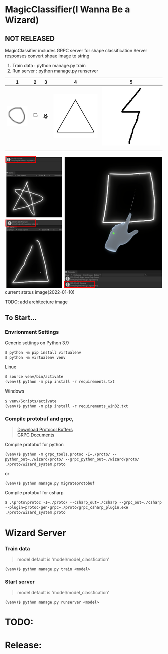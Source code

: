 # MagicClassifier(I Wanna Be a Wizard)
## NOT RELEASED
MagicClassifier includes GRPC server for shape classification
Server responses convert shpae image to string 
1. Train data : python manage.py train
2. Run server : python manage.py runserver


| 1  | 2  | 3  | 4  | 5  |
|:-:|:-:|:-:|:-:|:-:|
|[<img src="./test_data/circle.png" width="100"/>](./test_data/circle.png)|![square](./test_data/square.png)|![star](./test_data/star.png)|![triangle](./test_data/triangle.png)|![lightning](./test_data/lightning.png)
|   |   |   |   |   |
|   |   |   |   |   |

![image1](./images/hou.png)
current status image(2022-01-10)

TODO: add architecture image

## To Start...

### Envrionment Settings
Generic settings on Python 3.9
```
$ python -m pip install virtualenv
$ python -m virtualenv venv
```
Linux
```
$ source venv/bin/activate
(venv)$ python -m pip install -r requirements.txt
```
Windows
```
$ venv/Scripts/activate
(venv)$ python -m pip install -r requirements_win32.txt
```

### Compile protobuf and grpc, 
> [Download Protocol Buffers](https://developers.google.com/protocol-buffers/docs/downloads) \
> [GRPC Documents](https://grpc.io/docs/languages/python/basics/)

Compile protobuf for python
```
(venv)$ python -m grpc_tools.protoc -I=./proto/ --python_out=./wizard/proto/ --grpc_python_out=./wizard/proto/ ./proto/wizard_system.proto
```
or
```
(venv)$ python manage.py migrateprotobuf
```

Compile protobuf for csharp
```
$ .\proto\protoc -I=./proto/ --csharp_out=./csharp --grpc_out=./csharp --plugin=protoc-gen-grpc=./proto/grpc_csharp_plugin.exe ./proto/wizard_system.proto
```

# Wizard Server

### Train data
> model default is 'model/model_classfication'
```
(venv)$ python manage.py train <model>
```

### Start server
> model default is 'model/model_classfication'
```
(venv)$ python manage.py runserver <model>
```



# TODO:


# Release:
